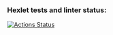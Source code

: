 ### Hexlet tests and linter status:
[![Actions Status](https://github.com/biryukovpavel/frontend-project-11/workflows/hexlet-check/badge.svg)](https://github.com/biryukovpavel/frontend-project-11/actions)